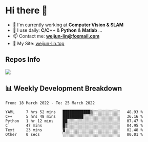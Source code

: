 # Hi there 👋

<!--
**Weijun-Lin/Weijun-Lin** is a ✨ _special_ ✨ repository because its `README.md` (this file) appears on your GitHub profile.

Here are some ideas to get you started:

- 🔭 I’m currently working on ...
- 🌱 I’m currently learning ...
- 👯 I’m looking to collaborate on ...
- 🤔 I’m looking for help with ...
- 💬 Ask me about ...
- 📫 How to reach me: ...
- 😄 Pronouns: ...
- ⚡ Fun fact: ...
-->

- 🏢 I'm currently working at **Computer Vision & SLAM**
- 🚀 I use daily: **C/C++** & **Python** & **Matlab** ...
- 📫 Contact me: **weijun-lin@foxmail.com**
- 🔗 My Site: [weijun-lin.top](https://weijun-lin.top/p)

  

## Repos Info
![](https://github-readme-stats.vercel.app/api?username=Weijun-Lin&theme=cobalt)

## 📊 Weekly Development Breakdown

<!--START_SECTION:waka-->

```text
From: 18 March 2022 - To: 25 March 2022

YAML     7 hrs 52 mins   ████████████▒░░░░░░░░░░░░   48.93 %
C++      5 hrs 48 mins   █████████░░░░░░░░░░░░░░░░   36.16 %
Python   1 hr 12 mins    ██░░░░░░░░░░░░░░░░░░░░░░░   07.47 %
C        47 mins         █▒░░░░░░░░░░░░░░░░░░░░░░░   04.95 %
Text     23 mins         ▓░░░░░░░░░░░░░░░░░░░░░░░░   02.48 %
Other    0 secs          ░░░░░░░░░░░░░░░░░░░░░░░░░   00.01 %
```

<!--END_SECTION:waka-->
